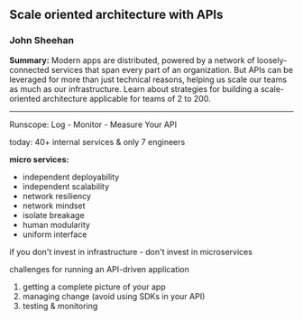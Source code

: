 ## Scale oriented architecture with APIs

### John Sheehan

__Summary:__
Modern apps are distributed, powered by a network of loosely-connected services that span every part of an organization. But APIs can be leveraged for more than just technical reasons, helping us scale our teams as much as our infrastructure. Learn about strategies for building a scale-oriented architecture applicable for teams of 2 to 200.

---

Runscope: Log - Monitor - Measure Your API

today: 40+ internal services & only 7 engineers

__micro services:__

* independent deployability
* independent scalability
* network resiliency
* network mindset
* isolate breakage
* human modularity
* uniform interface

if you don't invest in infrastructure - don't invest in microservices

challenges for running an API-driven application

1. getting a complete picture of your app
2. managing change (avoid using SDKs in your API)
3. testing & monitoring

